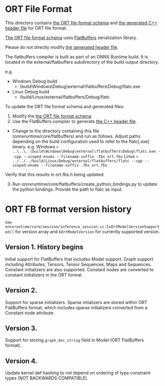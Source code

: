 # ORT File Format
This directory contains [the ORT file format schema](ort.fbs) and [the generated C++ header file](ort.fbs.h) for ORT file format.

[The ORT file format schema](ort.fbs) uses [FlatBuffers](https://github.com/google/flatbuffers) serialization library.

Please do not directly modify [the generated header file](ort.fbs.h).

The flatbuffers compiler is built as part of an ONNX Runtime build. It is located in the external/flatbuffers subdirectory of the build output directory. 

e.g. 
  - Windows Debug build
    - \build\Windows\Debug\external\flatbuffers\Debug\flatc.exe
  - Linux Debug build
    - /build/Linux/external/flatbuffers/Debug/flatc

To update the ORT file format schema and generated files:
1. Modify the [the ORT file format schema](ort.fbs)
2. Use the FlatBuffers compiler to generate [the C++ header file](ort.fbs.h).
  - Change to the directory containing this file (onnxruntime/core/flatbuffers) and run as follows. Adjust paths depending on the build configuration used to refer to the flatc[.exe] binary. 
  e.g. 
    Windows
    `> ..\..\..\build\Windows\Debug\external\flatbuffers\Debug\flatc.exe --cpp --scoped-enums --filename-suffix .fbs ort.fbs`
    Linux
    `> ../../../build/Linux/Debug/external/flatbuffers/flatc --cpp --scoped-enums --filename-suffix .fbs ort.fbs`

  Verify that this results in ort.fbs.h being updated.

3. Run onnxruntime/core/flatbuffers/create_python_bindings.py to update the python bindings. Provide the path to flatc as input. 

# ORT FB format version history
`See onnxruntime/core/session/inference_session.cc:IsOrtModelVersionSupported()` for version array and `kOrtModelVersion` for currently supported version.

## Version 1. History begins
Initial support for FlatBuffers that includes Model support. Graph support including Attributes, Tensors, Tensor Sequences, Maps and Sequences. Constant initializers are also supported. Constant nodes are converted to constant initializers in the ORT format.

## Version 2. 
Support for sparse initializers. Sparse intializers are stored within ORT FlatBuffers format, which includes sparse initializers converted from a Constant node attribute.

## Version 3. 
Support for storing `graph_doc_string` field in Model (ORT FlatBuffers format).

## Version 4.
Update kernel def hashing to not depend on ordering of type constraint types (NOT BACKWARDS COMPATIBLE).
